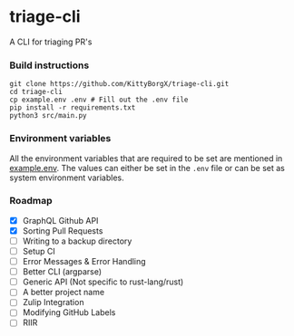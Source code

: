 # triage-cli
A CLI for triaging PR's

### Build instructions
```
git clone https://github.com/KittyBorgX/triage-cli.git
cd triage-cli
cp example.env .env # Fill out the .env file
pip install -r requirements.txt
python3 src/main.py
```

### Environment variables 
All the environment variables that are required to be set are mentioned in [example.env](./example.env).
The values can either be set in the `.env` file or can be set as system environment variables.

### Roadmap
- [x] GraphQL Github API
- [x] Sorting Pull Requests
- [ ] Writing to a backup directory
- [ ] Setup CI
- [ ] Error Messages & Error Handling
- [ ] Better CLI (argparse)
- [ ] Generic API (Not specific to rust-lang/rust)
- [ ] A better project name
- [ ] Zulip Integration
- [ ] Modifying GitHub Labels
- [ ] RIIR